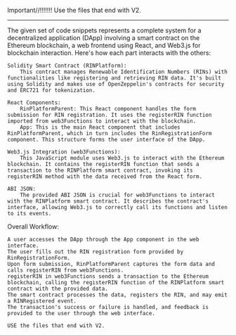 Important//!!!!!!!
Use the files that end with V2.
*************************************************
The given set of code snippets represents a complete system for a decentralized application (DApp) involving a smart contract on the Ethereum blockchain, a web frontend using React, and Web3.js for blockchain interaction. Here's how each part interacts with the others:

    Solidity Smart Contract (RINPlatform):
        This contract manages Renewable Identification Numbers (RINs) with functionalities like registering and retrieving RIN data. It's built using Solidity and makes use of OpenZeppelin's contracts for security and ERC721 for tokenization.

    React Components:
        RinPlatformParent: This React component handles the form submission for RIN registration. It uses the registerRIN function imported from web3Functions to interact with the blockchain.
        App: This is the main React component that includes RinPlatformParent, which in turn includes the RinRegistrationForm component. This structure forms the user interface of the DApp.

    Web3.js Integration (web3Functions):
        This JavaScript module uses Web3.js to interact with the Ethereum blockchain. It contains the registerRIN function that sends a transaction to the RINPlatform smart contract, invoking its registerRIN method with the data received from the React form.

    ABI JSON:
        The provided ABI JSON is crucial for web3Functions to interact with the RINPlatform smart contract. It describes the contract's interface, allowing Web3.js to correctly call its functions and listen to its events.

Overall Workflow:

    A user accesses the DApp through the App component in the web interface.
    The user fills out the RIN registration form provided by RinRegistrationForm.
    Upon form submission, RinPlatformParent captures the form data and calls registerRIN from web3Functions.
    registerRIN in web3Functions sends a transaction to the Ethereum blockchain, calling the registerRIN function of the RINPlatform smart contract with the provided data.
    The smart contract processes the data, registers the RIN, and may emit a RINRegistered event.
    The transaction's success or failure is handled, and feedback is provided to the user through the web interface.

    USE the files that end with V2.
